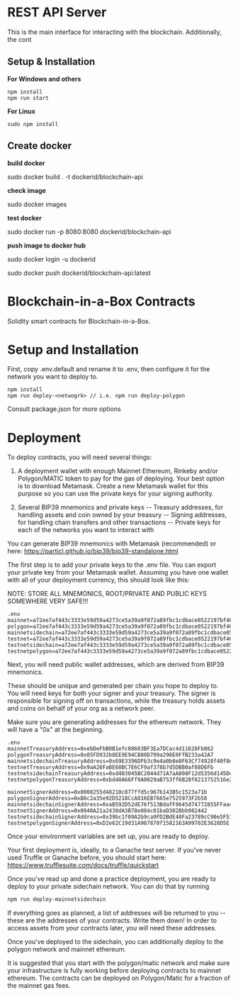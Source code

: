 # REST API Server

This is the main interface for interacting with the blockchain. Additionally, the cont

## Setup & Installation

**For Windows and others**
```
npm install
npm run start
```
**For Linux**
```
sudo npm install
```

## **Create docker**

**build docker**

sudo docker build . -t dockerid/blockchain-api

**check image**

sudo docker images

**test docker**

sudo docker run -p 8080:8080 dockerid/blockchain-api

**push image to docker hub**

sudo docker login -u dockerid

sudo docker push dockerid/blockchain-api:latest

# Blockchain-in-a-Box Contracts

Solidity smart contracts for Blockchain-in-a-Box.

# Setup and Installation

First, copy .env.default and rename it to .env, then configure it for the network you want to deploy to.

```
npm install
npm run deploy-<netwogrk> // i.e. npm run deploy-polygon
```
Consult package.json for more options

# Deployment

To deploy contracts, you will need several things:
1. A deployment wallet with enough Mainnet Ethereum, Rinkeby and/or Polygon/MATIC token to pay for the gas of deploying.
    Your best option is to download Metamask. Create a new Metamask wallet for this purpose so you can use the private keys for your signing authority.

2. Several BIP39 mnemonics and private keys
 -- Treasury addresses, for handling assets and coin owned by your treasury
 -- Signing addresses, for handling chain transfers and other transactions
 -- Private keys for each of the networks you want to interact with

 You can generate BIP39 mnemonics with Metamask (recommended) or here: 
 https://particl.github.io/bip39/bip39-standalone.html

The first step is to add your private keys to the .env file. You can export your private key from your Metamask wallet. Assuming you have one wallet with all of your deployment currency, this should look like this:

NOTE: STORE ALL MNEMONICS, ROOT/PRIVATE AND PUBLIC KEYS SOMEWHERE VERY SAFE!!!

```
.env
mainnet=a72ee7af443c3333e59d59a4273ce5a39a9f072a89fbc1cdbace0522197bf465
polygon=a72ee7af443c3333e59d59a4273ce5a39a9f072a89fbc1cdbace0522197bf465
mainnetsidechain=a72ee7af443c3333e59d59a4273ce5a39a9f072a89fbc1cdbace0522197bf465
testnet=a72ee7af443c3333e59d59a4273ce5a39a9f072a89fbc1cdbace0522197bf465
testnetsidechain=a72ee7af443c3333e59d59a4273ce5a39a9f072a89fbc1cdbace0522197bf465
testnetpolygon=a72ee7af443c3333e59d59a4273ce5a39a9f072a89fbc1cdbace0522197bf465
```

Next, you will need public wallet addresses, which are derived from BIP39 mnemonics.

These should be unique and generated per chain you hope to deploy to. You will need keys for both your signer and your treasury. The signer is responsible for signing off on transactions, while the treasury holds assets and coins on behalf of your org as a network peer.

Make sure you are generating addresses for the ethereum network. They will have a "0x" at the beginning.

```
.env
mainnetTreasuryAddress=0xebDeFbB0B1efc88603BF3Ea7DCac4d11628Fb862	
polygonTreasuryAddress=0x05FD932b8EE9E94CB80D799a298E0FfB233a42A7
mainnetsidechainTreasuryAddress=0x69E3396DFb3c9e4a0b8e8F63Cf74928f40f8e4a1
testnetTreasuryAddress=0x9aA26FaBE68BC7E6CF9af378b7d5DBB0af88D6Fb
testnetsidechainTreasuryAddress=0xd483045BC2044d71A7aA808F12d5356d145Dd31D
testnetpolygonTreasuryAddress=0xbd40A66Ff9A0029aB753ff6B28f8213752516e28

mainnetSignerAddress=0x0008255d48210c877ffd5c967b143B5c1523a71b
polygonSignerAddress=0xB8c2a35e92D5218CcA816EB7665e7525973F2b58
mainnetsidechainSignerAddress=0xaB592D52dE76f513BdafF8645d74772855FFaa42
testnetSignerAddress=0x0940A21a2430dA3B78e084c01baD302Bbb982442
testnetsidechainSignerAddress=0x39bc1f09A2b9ca9FD2BdE40Fa23789cC90e5F576
testnetpolygonSignerAddress=0xD2e62C19d31A987870f1582163A99702E3628D5E
```

Once your environment variables are set up, you are ready to deploy.

Your first deployment is, ideally, to a Ganache test server. If you've never used Truffle or Ganache before, you should start here:
https://www.trufflesuite.com/docs/truffle/quickstart

Once you've read up and done a practice deployment, you are ready to deploy to your private sidechain network. You can do that by running

```bash
npm run deploy-mainnetsidechain
```

If everything goes as planned, a list of addresses will be returned to you -- these are the addresses of your contracts. Write them down! In order to access assets from your contracts later, you will need these addresses.

Once you've deployed to the sidechain, you can additionally deploy to the polygon network and mainnet ethereum.

It is suggested that you start with the polygon/matic network and make sure your infrastructure is fully working before deploying contracts to mainnet ethereum. The contracts can be deployed on Polygon/Matic for a fraction of the mainnet gas fees.
